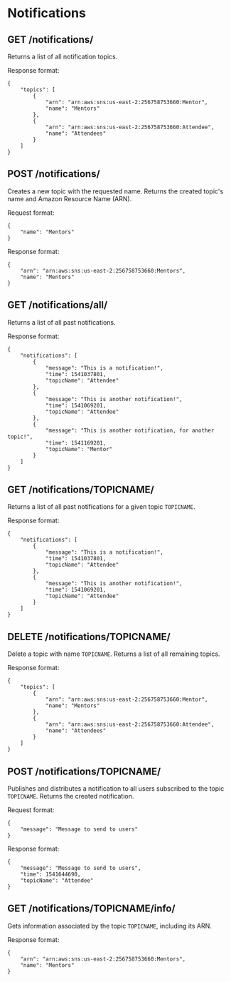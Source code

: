 Notifications
======

GET /notifications/
---------------------

Returns a list of all notification topics.

Response format:
```
{
    "topics": [
        {
            "arn": "arn:aws:sns:us-east-2:256758753660:Mentor",
            "name": "Mentors"
        },
        {
            "arn": "arn:aws:sns:us-east-2:256758753660:Attendee",
            "name": "Attendees"
        }
    ]
}
```

POST /notifications/
-----------

Creates a new topic with the requested name. Returns the created topic's name
and Amazon Resource Name (ARN).

Request format:
```
{
	"name": "Mentors"
}
```

Response format:
```
{
	"arn": "arn:aws:sns:us-east-2:256758753660:Mentors",
	"name": "Mentors"
}
```

GET /notifications/all/
---------------------

Returns a list of all past notifications.

Response format:
```
{
    "notifications": [
        {
            "message": "This is a notification!",
            "time": 1541037801,
            "topicName": "Attendee"
        },
		{
            "message": "This is another notification!",
            "time": 1541069201,
            "topicName": "Attendee"
        },
		{
            "message": "This is another notification, for another topic!",
            "time": 1541169201,
            "topicName": "Mentor"
        }
    ]
}
```

GET /notifications/TOPICNAME/
---------------------

Returns a list of all past notifications for a given topic `TOPICNAME`.

Response format:
```
{
    "notifications": [
        {
            "message": "This is a notification!",
            "time": 1541037801,
            "topicName": "Attendee"
        },
		{
            "message": "This is another notification!",
            "time": 1541069201,
            "topicName": "Attendee"
        }
    ]
}
```

DELETE /notifications/TOPICNAME/
---------------------

Delete a topic with name `TOPICNAME`. Returns a list of all remaining topics.

Response format:
```
{
    "topics": [
        {
            "arn": "arn:aws:sns:us-east-2:256758753660:Mentor",
            "name": "Mentors"
        },
        {
            "arn": "arn:aws:sns:us-east-2:256758753660:Attendee",
            "name": "Attendees"
        }
    ]
}
```

POST /notifications/TOPICNAME/
---------------------

Publishes and distributes a notification to all users subscribed to the topic `TOPICNAME`. Returns the created notification.

Request format:
```
{
	"message": "Message to send to users"
}
```

Response format:
```
{
	"message": "Message to send to users",
	"time": 1541644690,
	"topicName": "Attendee"
}
```

GET /notifications/TOPICNAME/info/
---------------------

Gets information associated by the topic `TOPICNAME`, including its ARN.

Response format:
```
{
	"arn": "arn:aws:sns:us-east-2:256758753660:Mentors",
	"name": "Mentors"
}
```
